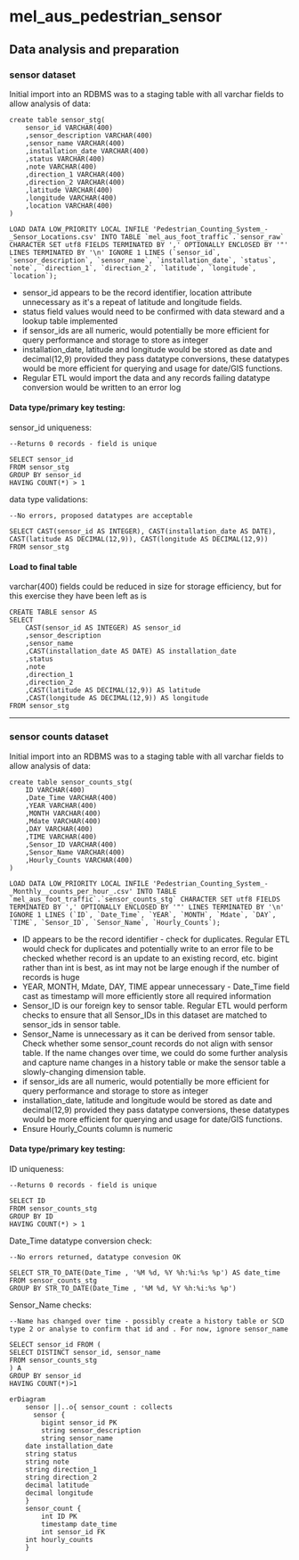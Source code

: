 # mel_aus_pedestrian_sensor

## Data analysis and preparation
### sensor dataset
Initial import into an RDBMS was to a staging table with all varchar fields to allow analysis of data:
```
create table sensor_stg(
    sensor_id VARCHAR(400)
    ,sensor_description VARCHAR(400)
    ,sensor_name VARCHAR(400)
    ,installation_date VARCHAR(400)
    ,status VARCHAR(400)
    ,note VARCHAR(400)
    ,direction_1 VARCHAR(400)
    ,direction_2 VARCHAR(400)
    ,latitude VARCHAR(400)
    ,longitude VARCHAR(400)
    ,location VARCHAR(400)
)

LOAD DATA LOW_PRIORITY LOCAL INFILE 'Pedestrian_Counting_System_-_Sensor_Locations.csv' INTO TABLE `mel_aus_foot_traffic`.`sensor_raw` CHARACTER SET utf8 FIELDS TERMINATED BY ',' OPTIONALLY ENCLOSED BY '"' LINES TERMINATED BY '\n' IGNORE 1 LINES (`sensor_id`, `sensor_description`, `sensor_name`, `installation_date`, `status`, `note`, `direction_1`, `direction_2`, `latitude`, `longitude`, `location`);

```

- sensor_id appears to be the record identifier, location attribute unnecessary as it's a repeat of latitude and longitude fields.
- status field values would need to be confirmed with data steward and a lookup table implemented
- if sensor_ids are all numeric, would potentially be more efficient for query performance and storage to store as integer
- installation_date, latitude and longitude would be stored as date and decimal(12,9) provided they pass datatype conversions, these datatypes would be more efficient for querying and usage for date/GIS functions.
- Regular ETL would import the data and any records failing datatype conversion would be written to an error log

#### Data type/primary key testing:
sensor_id uniqueness:
```
--Returns 0 records - field is unique

SELECT sensor_id
FROM sensor_stg
GROUP BY sensor_id
HAVING COUNT(*) > 1
```

data type validations:
```
--No errors, proposed datatypes are acceptable

SELECT CAST(sensor_id AS INTEGER), CAST(installation_date AS DATE), CAST(latitude AS DECIMAL(12,9)), CAST(longitude AS DECIMAL(12,9))
FROM sensor_stg
```

#### Load to final table
varchar(400) fields could be reduced in size for storage efficiency, but for this exercise they have been left as is
```
CREATE TABLE sensor AS
SELECT
	CAST(sensor_id AS INTEGER) AS sensor_id
	,sensor_description
	,sensor_name
	,CAST(installation_date AS DATE) AS installation_date
	,status
	,note
	,direction_1
	,direction_2
	,CAST(latitude AS DECIMAL(12,9)) AS latitude
	,CAST(longitude AS DECIMAL(12,9)) AS longitude
FROM sensor_stg
```
---
### sensor counts dataset
Initial import into an RDBMS was to a staging table with all varchar fields to allow analysis of data:
```
create table sensor_counts_stg(
    ID VARCHAR(400)
    ,Date_Time VARCHAR(400)
    ,YEAR VARCHAR(400)
    ,MONTH VARCHAR(400)
    ,Mdate VARCHAR(400)
    ,DAY VARCHAR(400)
    ,TIME VARCHAR(400)
    ,Sensor_ID VARCHAR(400)
    ,Sensor_Name VARCHAR(400)
    ,Hourly_Counts VARCHAR(400)
)

LOAD DATA LOW_PRIORITY LOCAL INFILE 'Pedestrian_Counting_System_-_Monthly__counts_per_hour_.csv' INTO TABLE `mel_aus_foot_traffic`.`sensor_counts_stg` CHARACTER SET utf8 FIELDS TERMINATED BY ',' OPTIONALLY ENCLOSED BY '"' LINES TERMINATED BY '\n' IGNORE 1 LINES (`ID`, `Date_Time`, `YEAR`, `MONTH`, `Mdate`, `DAY`, `TIME`, `Sensor_ID`, `Sensor_Name`, `Hourly_Counts`);
```

- ID appears to be the record identifier - check for duplicates. Regular ETL would check for duplicates and potentially write to an error file to be checked whether record is an update to an existing record, etc. bigint rather than int is best, as int may not be large enough if the number of records is huge
- YEAR, MONTH, Mdate, DAY, TIME appear unnecessary - Date_Time field cast as timestamp will more efficiently store all required information
- Sensor_ID is our foreign key to sensor table. Regular ETL would perform checks to ensure that all Sensor_IDs in this dataset are matched to sensor_ids in sensor table. 
- Sensor_Name is unnecessary as it can be derived from sensor table. Check whether some sensor_count records do not align with sensor table. If the name changes over time, we could do some further analysis and capture name changes in a history table or make the sensor table a slowly-changing dimension table. 
- if sensor_ids are all numeric, would potentially be more efficient for query performance and storage to store as integer
- installation_date, latitude and longitude would be stored as date and decimal(12,9) provided they pass datatype conversions, these datatypes would be more efficient for querying and usage for date/GIS functions.
- Ensure Hourly_Counts column is numeric

#### Data type/primary key testing:
ID uniqueness:
```
--Returns 0 records - field is unique

SELECT ID
FROM sensor_counts_stg
GROUP BY ID
HAVING COUNT(*) > 1
```
Date_Time datatype conversion check:
```
--No errors returned, datatype convesion OK

SELECT STR_TO_DATE(Date_Time , '%M %d, %Y %h:%i:%s %p') AS date_time
FROM sensor_counts_stg
GROUP BY STR_TO_DATE(Date_Time , '%M %d, %Y %h:%i:%s %p')
```
Sensor_Name checks:
```
--Name has changed over time - possibly create a history table or SCD type 2 or analyse to confirm that id and . For now, ignore sensor_name

SELECT sensor_id FROM (
SELECT DISTINCT sensor_id, sensor_name
FROM sensor_counts_stg
) A
GROUP BY sensor_id
HAVING COUNT(*)>1
```


```mermaid
erDiagram
    sensor ||..o{ sensor_count : collects
      sensor {
        bigint sensor_id PK
        string sensor_description
        string sensor_name
	date installation_date
	string status
	string note
	string direction_1
	string direction_2
	decimal latitude
	decimal longitude
    }
    sensor_count {
        int ID PK
        timestamp date_time
        int sensor_id FK
	int hourly_counts
    }
    
```

